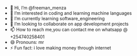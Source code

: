 - 👋 Hi, I’m @freeman_menza
- 👀 I’m interested in coding and learning machine languages
- 🌱 I’m currently learning software_engineering
- 💞️ I’m looking to collaborate on app development projects
- 📫 How to reach me,you can contact me on whatsapp @ +254740258401
- 😄 Pronouns: mr
- ⚡ Fun fact: i love making money through internet 

<!---
freemanmenza/freemanmenza is a ✨ special ✨ repository because its `README.md` (this file) appears on your GitHub profile.
You can click the Preview link to take a look at your changes.
--->
